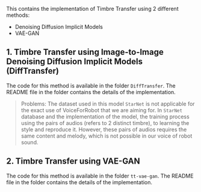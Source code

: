 This contains the implementation of Timbre Transfer using 2 different methods:

- Denoising Diffusion Implicit Models
- VAE-GAN

## 1. Timbre Transfer using Image-to-Image Denoising Diffusion Implicit Models (DiffTransfer)

The code for this method is available in the folder `DiffTransfer`. The README file in the folder contains the details of the implementation.

> Problems: The dataset used in this model `StarNet` is not applicable for the exact use of VoiceForRobot that we are aiming for.
> In `StarNet` database and the implementation of the model, the training process using the pairs of audios (refers to 2 distinct timbre), to learning the style and reproduce it. However, these pairs of audios requires the same content and melody, which is not possible in our voice of robot sound.

## 2. Timbre Transfer using VAE-GAN

The code for this method is available in the folder `tt-vae-gan`. The README file in the folder contains the details of the implementation.
